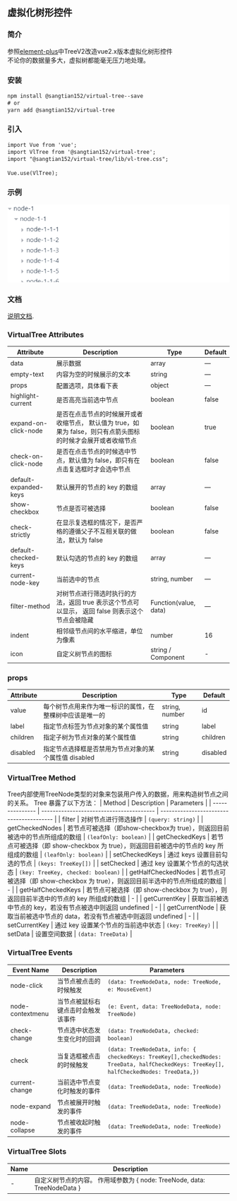 
## 虚拟化树形控件

### 简介
参照[element-plus](https://element-plus.gitee.io/zh-CN/)中TreeV2改造vue2.x版本虚拟化树形控件  
不论你的数据量多大，虚拟树都能毫无压力地处理。

### 安装
```
npm install @sangtian152/virtual-tree--save
# or 
yarn add @sangtian152/virtual-tree
```

### 引入
```
import Vue from 'vue';
import VlTree from '@sangtian152/virtual-tree';
import "@sangtian152/virtual-tree/lib/vl-tree.css";

Vue.use(VlTree);
```

### 示例
![效果展示](vl-tree.gif)

### 文档

[说明文档](https://sangtian152.github.io/virtual-tree/).



### VirtualTree Attributes

| Attribute             | Description                                                                                                                                  | Type                  | Default |
| --------------------- | -------------------------------------------------------------------------------------------------------------------------------------------- | --------------------- | ------- |
| data                  | 展示数据                                                                                                                                    | array                 | —       |
| empty-text            | 内容为空的时候展示的文本                                                                                                             | string                | —       |
| props                 | 配置选项，具体看下表                                                                                               | object                | —       |
| highlight-current     | 是否高亮当前选中节点                                                                                                          | boolean               | false   |
| expand-on-click-node  | 是否在点击节点的时候展开或者收缩节点， 默认值为 true，如果为 false，则只有点箭头图标的时候才会展开或者收缩节点   | boolean               | true    |
| check-on-click-node   | 是否在点击节点的时候选中节点，默认值为 false，即只有在点击复选框时才会选中节点 | boolean               | false   |
| default-expanded-keys | 默认展开的节点的 key 的数组                                                                                                    | array                 | —       |
| show-checkbox         | 节点是否可被选择                                                                                                               | boolean               | false   |
| check-strictly        | 在显示复选框的情况下，是否严格的遵循父子不互相关联的做法，默认为 false                                        | boolean               | false   |
| default-checked-keys  | 默认勾选的节点的 key 的数组                                                                                                     | array                 | —       |
| current-node-key      | 当前选中的节点                                                                                                               | string, number        | —       |
| filter-method         | 对树节点进行筛选时执行的方法，返回 true 表示这个节点可以显示， 返回 false 则表示这个节点会被隐藏                            | Function(value, data) | —       |
| indent                |相邻级节点间的水平缩进，单位为像素                                                                                 | number                | 16      |
| icon                  | 自定义树节点的图标                                                                                                                       | string / Component    | -       |

### props

| Attribute | Description                                                                          | Type           | Default  |
| --------- | ------------------------------------------------------------------------------------ | -------------- | -------- |
| value     | 每个树节点用来作为唯一标识的属性，在整棵树中应该是唯一的 | string, number | id       |
| label     | 指定节点标签为节点对象的某个属性值                         | string         | label    |
| children  | 指定子树为节点对象的某个属性值                              | string         | children |
| disabled  | 指定节点选择框是否禁用为节点对象的某个属性值 disabled           | string         | disabled |

### VirtualTree Method

Tree内部使用TreeNode类型的对象来包装用户传入的数据，用来构造树节点之间的关系。 Tree 暴露了以下方法：
| Method | Description | Parameters |
| --------------- | ---------------------------------------- | ---------------------------------------- |
| filter | 对树节点进行筛选操作 | `(query: string)` |
| getCheckedNodes | 若节点可被选择（即show-checkbox为 true），则返回目前被选中的节点所组成的数组 | `(leafOnly: boolean)` |
| getCheckedKeys | 若节点可被选择（即 show-checkbox 为 true），则返回目前被选中的节点的 key 所组成的数组 | `(leafOnly: boolean)` |
| setCheckedKeys | 通过 keys 设置目前勾选的节点 | `(keys: TreeKey[])` |
| setChecked | 通过 key 设置某个节点的勾选状态 | `(key: TreeKey, checked: boolean)` |
| getHalfCheckedNodes | 若节点可被选择（即 show-checkbox 为 true），则返回目前半选中的节点所组成的数组 | - |
| getHalfCheckedKeys | 若节点可被选择（即 show-checkbox 为 true），则返回目前半选中的节点的 key 所组成的数组 | - |
| getCurrentKey | 获取当前被选中节点的 key，若没有节点被选中则返回 undefined | - |
| getCurrentNode | 获取当前被选中节点的 data，若没有节点被选中则返回 undefined | - |
| setCurrentKey | 通过 key 设置某个节点的当前选中状态 | `(key: TreeKey)` |
| setData | 设置空间数据 | `(data: TreeData)` |

### VirtualTree Events

| Event Name       | Description                                          | Parameters                                                                                                                              |
| ---------------- | ---------------------------------------------------- | --------------------------------------------------------------------------------------------------------------------------------------- |
| node-click       | 当节点被点击的时候触发                      | `(data: TreeNodeData, node: TreeNode, e: MouseEvent)`                                                                                   |
| node-contextmenu | 当节点被鼠标右键点击时会触发该事件      | `(e: Event, data: TreeNodeData, node: TreeNode)`                                                                                        |
| check-change     | 节点选中状态发生变化时的回调 | `(data: TreeNodeData, checked: boolean)`                                                                                                |
| check            | 当复选框被点击的时候触发       | `(data: TreeNodeData, info: { checkedKeys: TreeKey[],checkedNodes: TreeData, halfCheckedKeys: TreeKey[], halfCheckedNodes: TreeData,})` |
| current-change   | 当前选中节点变化时触发的事件                   | `(data: TreeNodeData, node: TreeNode)`                                                                                                  |
| node-expand      | 节点被展开时触发的事件                      | `(data: TreeNodeData, node: TreeNode)`                                                                                                  |
| node-collapse    | 节点被收起时触发的事件                     | `(data: TreeNodeData, node: TreeNode)`                                                                                                  |

### VirtualTree Slots

| Name | Description                                                                                    |
| ---- | ---------------------------------------------------------------------------------------------- |
| -    | 自定义树节点的内容。 作用域参数为 { node: TreeNode, data: TreeNodeData } |


